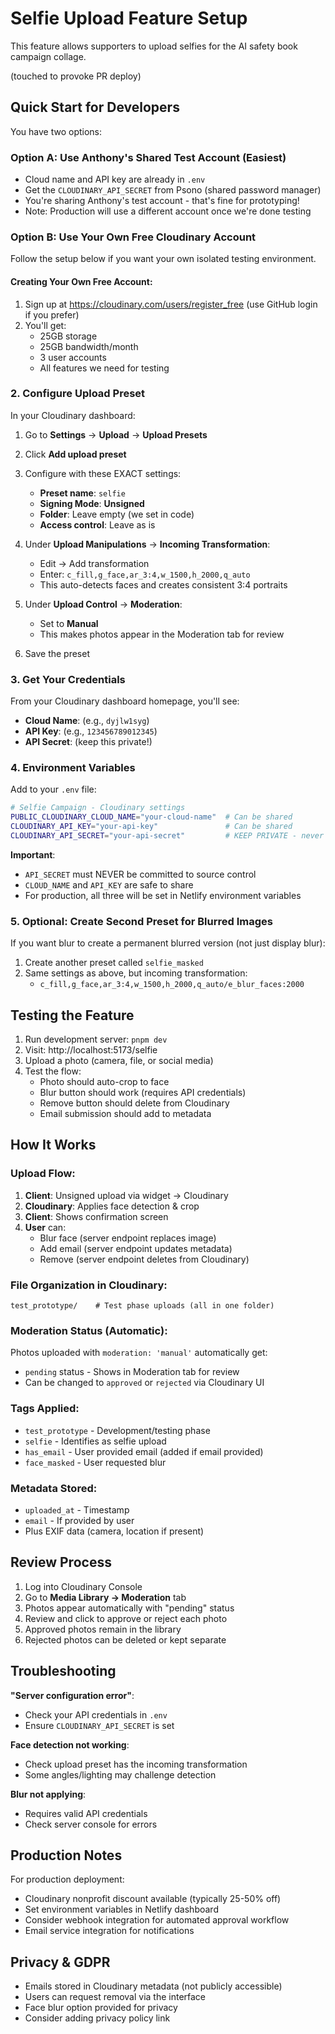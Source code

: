 # Selfie Upload Feature Setup

This feature allows supporters to upload selfies for the AI safety book campaign collage.

(touched to provoke PR deploy)

## Quick Start for Developers

You have two options:

### Option A: Use Anthony's Shared Test Account (Easiest)

- Cloud name and API key are already in `.env`
- Get the `CLOUDINARY_API_SECRET` from Psono (shared password manager)
- You're sharing Anthony's test account - that's fine for prototyping!
- Note: Production will use a different account once we're done testing

### Option B: Use Your Own Free Cloudinary Account

Follow the setup below if you want your own isolated testing environment.

#### Creating Your Own Free Account:

1. Sign up at https://cloudinary.com/users/register_free (use GitHub login if you prefer)
2. You'll get:
   - 25GB storage
   - 25GB bandwidth/month
   - 3 user accounts
   - All features we need for testing

### 2. Configure Upload Preset

In your Cloudinary dashboard:

1. Go to **Settings** → **Upload** → **Upload Presets**
2. Click **Add upload preset**
3. Configure with these EXACT settings:
   - **Preset name**: `selfie`
   - **Signing Mode**: **Unsigned**
   - **Folder**: Leave empty (we set in code)
   - **Access control**: Leave as is

4. Under **Upload Manipulations** → **Incoming Transformation**:
   - Edit → Add transformation
   - Enter: `c_fill,g_face,ar_3:4,w_1500,h_2000,q_auto`
   - This auto-detects faces and creates consistent 3:4 portraits

5. Under **Upload Control** → **Moderation**:
   - Set to **Manual**
   - This makes photos appear in the Moderation tab for review

6. Save the preset

### 3. Get Your Credentials

From your Cloudinary dashboard homepage, you'll see:

- **Cloud Name**: (e.g., `dyjlw1syg`)
- **API Key**: (e.g., `123456789012345`)
- **API Secret**: (keep this private!)

### 4. Environment Variables

Add to your `.env` file:

```bash
# Selfie Campaign - Cloudinary settings
PUBLIC_CLOUDINARY_CLOUD_NAME="your-cloud-name"  # Can be shared
CLOUDINARY_API_KEY="your-api-key"               # Can be shared
CLOUDINARY_API_SECRET="your-api-secret"         # KEEP PRIVATE - never commit!
```

**Important**:

- `API_SECRET` must NEVER be committed to source control
- `CLOUD_NAME` and `API_KEY` are safe to share
- For production, all three will be set in Netlify environment variables

### 5. Optional: Create Second Preset for Blurred Images

If you want blur to create a permanent blurred version (not just display blur):

1. Create another preset called `selfie_masked`
2. Same settings as above, but incoming transformation:
   - `c_fill,g_face,ar_3:4,w_1500,h_2000,q_auto/e_blur_faces:2000`

## Testing the Feature

1. Run development server: `pnpm dev`
2. Visit: http://localhost:5173/selfie
3. Upload a photo (camera, file, or social media)
4. Test the flow:
   - Photo should auto-crop to face
   - Blur button should work (requires API credentials)
   - Remove button should delete from Cloudinary
   - Email submission should add to metadata

## How It Works

### Upload Flow:

1. **Client**: Unsigned upload via widget → Cloudinary
2. **Cloudinary**: Applies face detection & crop
3. **Client**: Shows confirmation screen
4. **User** can:
   - Blur face (server endpoint replaces image)
   - Add email (server endpoint updates metadata)
   - Remove (server endpoint deletes from Cloudinary)

### File Organization in Cloudinary:

```
test_prototype/    # Test phase uploads (all in one folder)
```

### Moderation Status (Automatic):

Photos uploaded with `moderation: 'manual'` automatically get:

- `pending` status - Shows in Moderation tab for review
- Can be changed to `approved` or `rejected` via Cloudinary UI

### Tags Applied:

- `test_prototype` - Development/testing phase
- `selfie` - Identifies as selfie upload
- `has_email` - User provided email (added if email provided)
- `face_masked` - User requested blur

### Metadata Stored:

- `uploaded_at` - Timestamp
- `email` - If provided by user
- Plus EXIF data (camera, location if present)

## Review Process

1. Log into Cloudinary Console
2. Go to **Media Library → Moderation** tab
3. Photos appear automatically with "pending" status
4. Review and click to approve or reject each photo
5. Approved photos remain in the library
6. Rejected photos can be deleted or kept separate

## Troubleshooting

**"Server configuration error"**:

- Check your API credentials in `.env`
- Ensure `CLOUDINARY_API_SECRET` is set

**Face detection not working**:

- Check upload preset has the incoming transformation
- Some angles/lighting may challenge detection

**Blur not applying**:

- Requires valid API credentials
- Check server console for errors

## Production Notes

For production deployment:

- Cloudinary nonprofit discount available (typically 25-50% off)
- Set environment variables in Netlify dashboard
- Consider webhook integration for automated approval workflow
- Email service integration for notifications

## Privacy & GDPR

- Emails stored in Cloudinary metadata (not publicly accessible)
- Users can request removal via the interface
- Face blur option provided for privacy
- Consider adding privacy policy link
